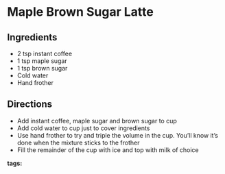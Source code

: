 # Maple Brown Sugar Latte

## Ingredients

* 2 tsp instant coffee
* 1 tsp maple sugar
* 1 tsp brown sugar
* Cold water
* Hand frother

## Directions

* Add instant coffee, maple sugar and brown sugar to cup
* Add cold water to cup just to cover ingredients
* Use hand frother to try and triple the volume in the cup. You’ll know it’s done when the mixture sticks to the frother
* Fill the remainder of the cup with ice and top with milk of choice

__tags:__ 
